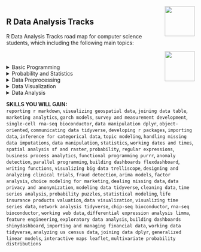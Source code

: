 <img align="right" width="80" height="80" src="https://github.com/cs-MohamedAyman/DataCamp-Tracks/blob/master/organizations-logos/datacamp.jpg">

## R Data Analysis Tracks
R Data Analysis Tracks road map for computer science students, which including the following main topics:

<img align="right" width="80" height="80" src="https://github.com/cs-MohamedAyman/DataCamp-Tracks/blob/master/organizations-logos/r.jpg">
<br><br>

<details>
	<summary>Basic Programming</summary>
<table>
	<thead>
		<tr>
			<th width="40%">Course</th>
			<th width="60%">Chapter</th>
			<th>H</th>
			<th>Videos</th>
			<th>Exercises</th>
		</tr>
	</thead>
	<tbody>
			<tr>
				<td rowspan=1 align=center>
<a href="https://learn.datacamp.com/courses/course-creation-at-datacamp">Course Creation at DataCamp</a><br>
				<td align="left"> </td>
				<td rowspan=1 align="center">0</td>
				<td rowspan=1 align="center">0</td>
				<td rowspan=1 align="center">0</td>
				</td>
			</tr>
			<tr>
				<td rowspan=1 align=center>
<a href="https://learn.datacamp.com/courses/free-introduction-to-r">Introduction to R</a><br>
				<td align="left"> </td>
				<td rowspan=1 align="center">0</td>
				<td rowspan=1 align="center">0</td>
				<td rowspan=1 align="center">0</td>
				</td>
			</tr>
			<tr>
				<td rowspan=1 align=center>
<a href="https://learn.datacamp.com/courses/intermediate-r">Intermediate R</a><br>
				<td align="left"> </td>
				<td rowspan=1 align="center">0</td>
				<td rowspan=1 align="center">0</td>
				<td rowspan=1 align="center">0</td>
				</td>
			</tr>
			<tr>
				<td rowspan=1 align=center>
<a href="https://learn.datacamp.com/courses/introduction-to-writing-functions-in-r">Introduction to Writing Functions in R</a><br>
				<td align="left"> </td>
				<td rowspan=1 align="center">0</td>
				<td rowspan=1 align="center">0</td>
				<td rowspan=1 align="center">0</td>
				</td>
			</tr>
			<tr>
				<td rowspan=1 align=center>
<a href="https://learn.datacamp.com/courses/object-oriented-programming-with-s3-and-r6-in-r">Object-Oriented Programming with S3 and R6 in R</a><br>
				<td align="left"> </td>
				<td rowspan=1 align="center">0</td>
				<td rowspan=1 align="center">0</td>
				<td rowspan=1 align="center">0</td>
				</td>
			</tr>
			<tr>
				<td rowspan=1 align=center>
<a href="https://learn.datacamp.com/courses/optimizing-r-code-with-rcpp">Optimizing R Code with Rcpp</a><br>
				<td align="left"> </td>
				<td rowspan=1 align="center">0</td>
				<td rowspan=1 align="center">0</td>
				<td rowspan=1 align="center">0</td>
				</td>
			</tr>
			<tr>
				<td rowspan=1 align=center>
<a href="https://learn.datacamp.com/courses/parallel-programming-in-r">Parallel Programming in R</a><br>
				<td align="left"> </td>
				<td rowspan=1 align="center">0</td>
				<td rowspan=1 align="center">0</td>
				<td rowspan=1 align="center">0</td>
				</td>
			</tr>
			<tr>
				<td rowspan=1 align=center>
<a href="https://learn.datacamp.com/courses/defensive-r-programming">Defensive R Programming</a><br>
				<td align="left"> </td>
				<td rowspan=1 align="center">0</td>
				<td rowspan=1 align="center">0</td>
				<td rowspan=1 align="center">0</td>
				</td>
			</tr>
			<tr>
				<td rowspan=1 align=center>
<a href="https://learn.datacamp.com/courses/string-manipulation-with-stringr-in-r">String Manipulation with stringr in R</a><br>
				<td align="left"> </td>
				<td rowspan=1 align="center">0</td>
				<td rowspan=1 align="center">0</td>
				<td rowspan=1 align="center">0</td>
				</td>
			</tr>
			<tr>
				<td rowspan=1 align=center>
<a href="https://learn.datacamp.com/courses/working-with-dates-and-times-in-r">Working with Dates and Times in R</a><br>
				<td align="left"> </td>
				<td rowspan=1 align="center">0</td>
				<td rowspan=1 align="center">0</td>
				<td rowspan=1 align="center">0</td>
				</td>
			</tr>
			<tr>
				<td rowspan=1 align=center>
<a href="https://learn.datacamp.com/courses/writing-efficient-r-code">Writing Efficient R Code</a><br>
				<td align="left"> </td>
				<td rowspan=1 align="center">0</td>
				<td rowspan=1 align="center">0</td>
				<td rowspan=1 align="center">0</td>
				</td>
			</tr>
			<tr>
				<td rowspan=1 align=center>
<a href="https://learn.datacamp.com/courses/developing-r-packages">Developing R Packages</a><br>
				<td align="left"> </td>
				<td rowspan=1 align="center">0</td>
				<td rowspan=1 align="center">0</td>
				<td rowspan=1 align="center">0</td>
				</td>
			</tr>
			<tr>
				<td rowspan=1 align=center>
<a href="https://learn.datacamp.com/courses/foundations-of-functional-programming-with-purrr">Foundations of Functional Programming with purrr</a><br>
				<td align="left"> </td>
				<td rowspan=1 align="center">0</td>
				<td rowspan=1 align="center">0</td>
				<td rowspan=1 align="center">0</td>
				</td>
			</tr>
			<tr>
				<td rowspan=1 align=center>
<a href="https://learn.datacamp.com/courses/intermediate-functional-programming-with-purrr">Intermediate Functional Programming with purrr</a><br>
				<td align="left"> </td>
				<td rowspan=1 align="center">0</td>
				<td rowspan=1 align="center">0</td>
				<td rowspan=1 align="center">0</td>
				</td>
			</tr>
			<tr>
				<td rowspan=1 align=center>
<a href="https://learn.datacamp.com/courses/introduction-to-data-in-r">Introduction to Data in R</a><br>
				<td align="left"> </td>
				<td rowspan=1 align="center">0</td>
				<td rowspan=1 align="center">0</td>
				<td rowspan=1 align="center">0</td>
				</td>
			</tr>
			<tr>
				<td rowspan=1 align=center>
<a href="https://learn.datacamp.com/courses/introduction-to-bioconductor-in-r">Introduction to Bioconductor in R</a><br>
				<td align="left"> </td>
				<td rowspan=1 align="center">0</td>
				<td rowspan=1 align="center">0</td>
				<td rowspan=1 align="center">0</td>
				</td>
			</tr>
			<tr>
				<td rowspan=1 align=center>
<a href="https://learn.datacamp.com/courses/single-cell-rna-seq-with-bioconductor-in-r">Single-Cell RNA-Seq with Bioconductor in R</a><br>
				<td align="left"> </td>
				<td rowspan=1 align="center">0</td>
				<td rowspan=1 align="center">0</td>
				<td rowspan=1 align="center">0</td>
				</td>
			</tr>
			<tr>
				<td rowspan=1 align=center>
<a href="https://learn.datacamp.com/courses/rna-seq-with-bioconductor-in-r">RNA-Seq with Bioconductor in R</a><br>
				<td align="left"> </td>
				<td rowspan=1 align="center">0</td>
				<td rowspan=1 align="center">0</td>
				<td rowspan=1 align="center">0</td>
				</td>
			</tr>
	</tbody>
	</table>
</details>
<details>
	<summary>Probability and Statistics</summary>
<table>
	<thead>
		<tr>
			<th width="40%">Course</th>
			<th width="60%">Chapter</th>
			<th>H</th>
			<th>Videos</th>
			<th>Exercises</th>
		</tr>
	</thead>
	<tbody>
			<tr>
				<td rowspan=1 align=center>
<a href="https://www.datacamp.com/courses/introduction-to-statistics-in-r">Introduction to Statistics in R</a><br>
				<td align="left"> </td>
				<td rowspan=1 align="center">0</td>
				<td rowspan=1 align="center">0</td>
				<td rowspan=1 align="center">0</td>
				</td>
			</tr>
			<tr>
				<td rowspan=1 align=center>
<a href="https://learn.datacamp.com/courses/foundations-of-inference-in-r">Foundations of Inference</a><br>
				<td align="left"> </td>
				<td rowspan=1 align="center">0</td>
				<td rowspan=1 align="center">0</td>
				<td rowspan=1 align="center">0</td>
				</td>
			</tr>
			<tr>
				<td rowspan=1 align=center>
<a href="https://learn.datacamp.com/courses/foundations-of-probability-in-r">Foundations of Probability in R</a><br>
				<td align="left"> </td>
				<td rowspan=1 align="center">0</td>
				<td rowspan=1 align="center">0</td>
				<td rowspan=1 align="center">0</td>
				</td>
			</tr>
			<tr>
				<td rowspan=1 align=center>
<a href="https://learn.datacamp.com/courses/inference-for-categorical-data-in-r">Inference for Categorical Data in R</a><br>
				<td align="left"> </td>
				<td rowspan=1 align="center">0</td>
				<td rowspan=1 align="center">0</td>
				<td rowspan=1 align="center">0</td>
				</td>
			</tr>
			<tr>
				<td rowspan=1 align=center>
<a href="https://learn.datacamp.com/courses/inference-for-linear-regression-in-r">Inference for Linear Regression in R</a><br>
				<td align="left"> </td>
				<td rowspan=1 align="center">0</td>
				<td rowspan=1 align="center">0</td>
				<td rowspan=1 align="center">0</td>
				</td>
			</tr>
			<tr>
				<td rowspan=1 align=center>
<a href="https://learn.datacamp.com/courses/inference-for-numerical-data-in-r">Inference for Numerical Data in R</a><br>
				<td align="left"> </td>
				<td rowspan=1 align="center">0</td>
				<td rowspan=1 align="center">0</td>
				<td rowspan=1 align="center">0</td>
				</td>
			</tr>
			<tr>
				<td rowspan=1 align=center>
<a href="https://learn.datacamp.com/courses/introduction-to-statistical-modeling-in-r">Introduction to Statistical Modeling in R</a><br>
				<td align="left"> </td>
				<td rowspan=1 align="center">0</td>
				<td rowspan=1 align="center">0</td>
				<td rowspan=1 align="center">0</td>
				</td>
			</tr>
			<tr>
				<td rowspan=1 align=center>
<a href="https://learn.datacamp.com/courses/intermediate-statistical-modeling-in-r">Intermediate Statistical Modeling in R</a><br>
				<td align="left"> </td>
				<td rowspan=1 align="center">0</td>
				<td rowspan=1 align="center">0</td>
				<td rowspan=1 align="center">0</td>
				</td>
			</tr>
			<tr>
				<td rowspan=1 align=center>
<a href="https://learn.datacamp.com/courses/ab-testing-in-r">A/B Testing in R</a><br>
				<td align="left"> </td>
				<td rowspan=1 align="center">0</td>
				<td rowspan=1 align="center">0</td>
				<td rowspan=1 align="center">0</td>
				</td>
			</tr>
			<tr>
				<td rowspan=1 align=center>
<a href="https://learn.datacamp.com/courses/fundamentals-of-bayesian-data-analysis-in-r">Fundamentals of Bayesian Data Analysis in R</a><br>
				<td align="left"> </td>
				<td rowspan=1 align="center">0</td>
				<td rowspan=1 align="center">0</td>
				<td rowspan=1 align="center">0</td>
				</td>
			</tr>
			<tr>
				<td rowspan=1 align=center>
<a href="https://learn.datacamp.com/courses/case-studies-network-analysis-in-r">Case Studies: Network Analysis in R</a><br>
				<td align="left"> </td>
				<td rowspan=1 align="center">0</td>
				<td rowspan=1 align="center">0</td>
				<td rowspan=1 align="center">0</td>
				</td>
			</tr>
			<tr>
				<td rowspan=1 align=center>
<a href="https://learn.datacamp.com/courses/linear-algebra-for-data-science-in-r">Linear Algebra for Data Science in R</a><br>
				<td align="left"> </td>
				<td rowspan=1 align="center">0</td>
				<td rowspan=1 align="center">0</td>
				<td rowspan=1 align="center">0</td>
				</td>
			</tr>
			<tr>
				<td rowspan=1 align=center>
<a href="https://learn.datacamp.com/courses/multivariate-probability-distributions-in-r">Multivariate Probability Distributions in R</a><br>
				<td align="left"> </td>
				<td rowspan=1 align="center">0</td>
				<td rowspan=1 align="center">0</td>
				<td rowspan=1 align="center">0</td>
				</td>
			</tr>
			<tr>
				<td rowspan=1 align=center>
<a href="https://learn.datacamp.com/courses/practicing-statistics-interview-questions-in-r">Practicing Statistics Interview Questions in R</a><br>
				<td align="left"> </td>
				<td rowspan=1 align="center">0</td>
				<td rowspan=1 align="center">0</td>
				<td rowspan=1 align="center">0</td>
				</td>
			</tr>
			<tr>
				<td rowspan=1 align=center>
<a href="https://learn.datacamp.com/courses/probability-puzzles-in-r">Probability Puzzles in R</a><br>
				<td align="left"> </td>
				<td rowspan=1 align="center">0</td>
				<td rowspan=1 align="center">0</td>
				<td rowspan=1 align="center">0</td>
				</td>
			</tr>
			<tr>
				<td rowspan=1 align=center>
<a href="https://learn.datacamp.com/courses/spatial-statistics-in-r">Spatial Statistics in R</a><br>
				<td align="left"> </td>
				<td rowspan=1 align="center">0</td>
				<td rowspan=1 align="center">0</td>
				<td rowspan=1 align="center">0</td>
				</td>
			</tr>
	</tbody>
	</table>
</details>
<details>
	<summary>Data Preprocessing</summary>
<table>
	<thead>
		<tr>
			<th width="40%">Course</th>
			<th width="60%">Chapter</th>
			<th>H</th>
			<th>Videos</th>
			<th>Exercises</th>
		</tr>
	</thead>
	<tbody>
			<tr>
				<td rowspan=1 align=center>
<a href="https://learn.datacamp.com/courses/case-studies-manipulating-time-series-data-in-r">Case Studies: Manipulating Time Series Data in R</a><br>
				<td align="left"> </td>
				<td rowspan=1 align="center">0</td>
				<td rowspan=1 align="center">0</td>
				<td rowspan=1 align="center">0</td>
				</td>
			</tr>
			<tr>
				<td rowspan=1 align=center>
<a href="https://learn.datacamp.com/courses/categorical-data-in-the-tidyverse">Categorical Data in the Tidyverse</a><br>
				<td align="left"> </td>
				<td rowspan=1 align="center">0</td>
				<td rowspan=1 align="center">0</td>
				<td rowspan=1 align="center">0</td>
				</td>
			</tr>
			<tr>
				<td rowspan=1 align=center>
<a href="https://learn.datacamp.com/courses/chip-seq-with-bioconductor-in-r">ChIP-seq with Bioconductor in R</a><br>
				<td align="left"> </td>
				<td rowspan=1 align="center">0</td>
				<td rowspan=1 align="center">0</td>
				<td rowspan=1 align="center">0</td>
				</td>
			</tr>
			<tr>
				<td rowspan=1 align=center>
<a href="https://learn.datacamp.com/courses/cleaning-data-in-r">Cleaning Data in R</a><br>
				<td align="left"> </td>
				<td rowspan=1 align="center">0</td>
				<td rowspan=1 align="center">0</td>
				<td rowspan=1 align="center">0</td>
				</td>
			</tr>
			<tr>
				<td rowspan=1 align=center>
<a href="https://learn.datacamp.com/courses/data-manipulation-with-datatable-in-r">Data Manipulation with data table in R</a><br>
				<td align="left"> </td>
				<td rowspan=1 align="center">0</td>
				<td rowspan=1 align="center">0</td>
				<td rowspan=1 align="center">0</td>
				</td>
			</tr>
			<tr>
				<td rowspan=1 align=center>
<a href="https://learn.datacamp.com/courses/data-manipulation-with-dplyr">Data Manipulation with dplyr</a><br>
				<td align="left"> </td>
				<td rowspan=1 align="center">0</td>
				<td rowspan=1 align="center">0</td>
				<td rowspan=1 align="center">0</td>
				</td>
			</tr>
			<tr>
				<td rowspan=1 align=center>
<a href="https://learn.datacamp.com/courses/dealing-with-missing-data-in-r">Dealing With Missing Data in R</a><br>
				<td align="left"> </td>
				<td rowspan=1 align="center">0</td>
				<td rowspan=1 align="center">0</td>
				<td rowspan=1 align="center">0</td>
				</td>
			</tr>
			<tr>
				<td rowspan=1 align=center>
<a href="https://learn.datacamp.com/courses/feature-engineering-in-r">Feature Engineering in R</a><br>
				<td align="left"> </td>
				<td rowspan=1 align="center">0</td>
				<td rowspan=1 align="center">0</td>
				<td rowspan=1 align="center">0</td>
				</td>
			</tr>
			<tr>
				<td rowspan=1 align=center>
<a href="https://www.datacamp.com/courses/handling-missing-data-with-imputations-in-r">Handling Missing Data with Imputations in R</a><br>
				<td align="left"> </td>
				<td rowspan=1 align="center">0</td>
				<td rowspan=1 align="center">0</td>
				<td rowspan=1 align="center">0</td>
				</td>
			</tr>
			<tr>
				<td rowspan=1 align=center>
<a href="https://learn.datacamp.com/courses/intermediate-importing-data-in-r">Intermediate Importing Data in R</a><br>
				<td align="left"> </td>
				<td rowspan=1 align="center">0</td>
				<td rowspan=1 align="center">0</td>
				<td rowspan=1 align="center">0</td>
				</td>
			</tr>
			<tr>
				<td rowspan=1 align=center>
<a href="https://learn.datacamp.com/courses/introduction-to-importing-data-in-r">Introduction to Importing Data in R</a><br>
				<td align="left"> </td>
				<td rowspan=1 align="center">0</td>
				<td rowspan=1 align="center">0</td>
				<td rowspan=1 align="center">0</td>
				</td>
			</tr>
			<tr>
				<td rowspan=1 align=center>
<a href="https://learn.datacamp.com/courses/joining-data-with-datatable-in-r">Joining Data with data table in R</a><br>
				<td align="left"> </td>
				<td rowspan=1 align="center">0</td>
				<td rowspan=1 align="center">0</td>
				<td rowspan=1 align="center">0</td>
				</td>
			</tr>
			<tr>
				<td rowspan=1 align=center>
<a href="https://learn.datacamp.com/courses/joining-data-with-dplyr">Joining Data with dplyr</a><br>
				<td align="left"> </td>
				<td rowspan=1 align="center">0</td>
				<td rowspan=1 align="center">0</td>
				<td rowspan=1 align="center">0</td>
				</td>
			</tr>
			<tr>
				<td rowspan=1 align=center>
<a href="https://learn.datacamp.com/courses/life-insurance-products-valuation-in-r">Life Insurance Products Valuation in R</a><br>
				<td align="left"> </td>
				<td rowspan=1 align="center">0</td>
				<td rowspan=1 align="center">0</td>
				<td rowspan=1 align="center">0</td>
				</td>
			</tr>
			<tr>
				<td rowspan=1 align=center>
<a href="https://learn.datacamp.com/courses/working-with-data-in-the-tidyverse">Working with Data in the Tidyverse</a><br>
				<td align="left"> </td>
				<td rowspan=1 align="center">0</td>
				<td rowspan=1 align="center">0</td>
				<td rowspan=1 align="center">0</td>
				</td>
			</tr>
			<tr>
				<td rowspan=1 align=center>
<a href="https://learn.datacamp.com/courses/working-with-web-data-in-r">Working with Web Data in R</a><br>
				<td align="left"> </td>
				<td rowspan=1 align="center">0</td>
				<td rowspan=1 align="center">0</td>
				<td rowspan=1 align="center">0</td>
				</td>
			</tr>
			<tr>
				<td rowspan=1 align=center>
<a href="https://learn.datacamp.com/courses/manipulating-time-series-data-with-xts-and-zoo-in-r">Manipulating Time Series Data with xts and zoo in R</a><br>
				<td align="left"> </td>
				<td rowspan=1 align="center">0</td>
				<td rowspan=1 align="center">0</td>
				<td rowspan=1 align="center">0</td>
				</td>
			</tr>
			<tr>
				<td rowspan=1 align=center>
<a href="https://learn.datacamp.com/courses/scalable-data-processing-in-r">Scalable Data Processing in R</a><br>
				<td align="left"> </td>
				<td rowspan=1 align="center">0</td>
				<td rowspan=1 align="center">0</td>
				<td rowspan=1 align="center">0</td>
				</td>
			</tr>
			<tr>
				<td rowspan=1 align=center>
<a href="https://www.datacamp.com/courses/intermediate-regular-expressions-in-r">Intermediate Regular Expressions in R</a><br>
				<td align="left"> </td>
				<td rowspan=1 align="center">0</td>
				<td rowspan=1 align="center">0</td>
				<td rowspan=1 align="center">0</td>
				</td>
			</tr>
			<tr>
				<td rowspan=1 align=center>
<a href="https://learn.datacamp.com/courses/anomaly-detection-in-r">Anomaly Detection in R</a><br>
				<td align="left"> </td>
				<td rowspan=1 align="center">0</td>
				<td rowspan=1 align="center">0</td>
				<td rowspan=1 align="center">0</td>
				</td>
			</tr>
	</tbody>
	</table>
</details>
<details>
	<summary>Data Visualization</summary>
<table>
	<thead>
		<tr>
			<th width="40%">Course</th>
			<th width="60%">Chapter</th>
			<th>H</th>
			<th>Videos</th>
			<th>Exercises</th>
		</tr>
	</thead>
	<tbody>
			<tr>
				<td rowspan=1 align=center>
<a href="https://learn.datacamp.com/courses/data-visualization-in-r">Data Visualization in R</a><br>
				<td align="left"> </td>
				<td rowspan=1 align="center">0</td>
				<td rowspan=1 align="center">0</td>
				<td rowspan=1 align="center">0</td>
				</td>
			</tr>
			<tr>
				<td rowspan=1 align=center>
<a href="https://learn.datacamp.com/courses/data-visualization-with-lattice-in-r">Data Visualization with lattice in R</a><br>
				<td align="left"> </td>
				<td rowspan=1 align="center">0</td>
				<td rowspan=1 align="center">0</td>
				<td rowspan=1 align="center">0</td>
				</td>
			</tr>
			<tr>
				<td rowspan=1 align=center>
<a href="https://learn.datacamp.com/courses/introduction-to-data-visualization-with-ggplot2">Introduction to Data Visualization with ggplot2</a><br>
				<td align="left"> </td>
				<td rowspan=1 align="center">0</td>
				<td rowspan=1 align="center">0</td>
				<td rowspan=1 align="center">0</td>
				</td>
			</tr>
			<tr>
				<td rowspan=1 align=center>
<a href="https://learn.datacamp.com/courses/intermediate-data-visualization-with-ggplot2">Intermediate Data Visualization with ggplot2</a><br>
				<td align="left"> </td>
				<td rowspan=1 align="center">0</td>
				<td rowspan=1 align="center">0</td>
				<td rowspan=1 align="center">0</td>
				</td>
			</tr>
			<tr>
				<td rowspan=1 align=center>
<a href="https://learn.datacamp.com/courses/interactive-data-visualization-with-plotly-in-r">Interactive Data Visualization with plotly in R</a><br>
				<td align="left"> </td>
				<td rowspan=1 align="center">0</td>
				<td rowspan=1 align="center">0</td>
				<td rowspan=1 align="center">0</td>
				</td>
			</tr>
			<tr>
				<td rowspan=1 align=center>
<a href="https://learn.datacamp.com/courses/intermediate-interactive-data-visualization-with-plotly-in-r">Intermediate Interactive Data Visualization with plotly in R</a><br>
				<td align="left"> </td>
				<td rowspan=1 align="center">0</td>
				<td rowspan=1 align="center">0</td>
				<td rowspan=1 align="center">0</td>
				</td>
			</tr>
			<tr>
				<td rowspan=1 align=center>
<a href="https://learn.datacamp.com/courses/interactive-data-visualization-with-rbokeh">Interactive Data Visualization with rbokeh</a><br>
				<td align="left"> </td>
				<td rowspan=1 align="center">0</td>
				<td rowspan=1 align="center">0</td>
				<td rowspan=1 align="center">0</td>
				</td>
			</tr>
			<tr>
				<td rowspan=1 align=center>
<a href="https://learn.datacamp.com/courses/interactive-maps-with-leaflet-in-r">Interactive Maps with leaflet in R</a><br>
				<td align="left"> </td>
				<td rowspan=1 align="center">0</td>
				<td rowspan=1 align="center">0</td>
				<td rowspan=1 align="center">0</td>
				</td>
			</tr>
			<tr>
				<td rowspan=1 align=center>
<a href="https://learn.datacamp.com/courses/communicating-with-data-in-the-tidyverse">Communicating with Data in the Tidyverse</a><br>
				<td align="left"> </td>
				<td rowspan=1 align="center">0</td>
				<td rowspan=1 align="center">0</td>
				<td rowspan=1 align="center">0</td>
				</td>
			</tr>
			<tr>
				<td rowspan=1 align=center>
<a href="https://learn.datacamp.com/courses/visualization-best-practices-in-r">Visualization Best Practices in R</a><br>
				<td align="left"> </td>
				<td rowspan=1 align="center">0</td>
				<td rowspan=1 align="center">0</td>
				<td rowspan=1 align="center">0</td>
				</td>
			</tr>
			<tr>
				<td rowspan=1 align=center>
<a href="https://learn.datacamp.com/courses/visualizing-geospatial-data-in-r">Visualizing Geospatial Data in R</a><br>
				<td align="left"> </td>
				<td rowspan=1 align="center">0</td>
				<td rowspan=1 align="center">0</td>
				<td rowspan=1 align="center">0</td>
				</td>
			</tr>
			<tr>
				<td rowspan=1 align=center>
<a href="https://learn.datacamp.com/courses/visualizing-time-series-data-in-r">Visualizing Time Series Data in R</a><br>
				<td align="left"> </td>
				<td rowspan=1 align="center">0</td>
				<td rowspan=1 align="center">0</td>
				<td rowspan=1 align="center">0</td>
				</td>
			</tr>
			<tr>
				<td rowspan=1 align=center>
<a href="https://learn.datacamp.com/courses/building-dashboards-with-flexdashboard">Building Dashboards with flexdashboard</a><br>
				<td align="left"> </td>
				<td rowspan=1 align="center">0</td>
				<td rowspan=1 align="center">0</td>
				<td rowspan=1 align="center">0</td>
				</td>
			</tr>
			<tr>
				<td rowspan=1 align=center>
<a href="https://learn.datacamp.com/courses/building-dashboards-with-shinydashboard">Building Dashboards with shinydashboard</a><br>
				<td align="left"> </td>
				<td rowspan=1 align="center">0</td>
				<td rowspan=1 align="center">0</td>
				<td rowspan=1 align="center">0</td>
				</td>
			</tr>
			<tr>
				<td rowspan=1 align=center>
<a href="https://learn.datacamp.com/courses/introduction-to-the-tidyverse">Introduction to the Tidyverse</a><br>
				<td align="left"> </td>
				<td rowspan=1 align="center">0</td>
				<td rowspan=1 align="center">0</td>
				<td rowspan=1 align="center">0</td>
				</td>
			</tr>
			<tr>
				<td rowspan=1 align=center>
<a href="https://www.datacamp.com/courses/reporting-with-rmarkdown">Reporting with R Markdown</a><br>
				<td align="left"> </td>
				<td rowspan=1 align="center">0</td>
				<td rowspan=1 align="center">0</td>
				<td rowspan=1 align="center">0</td>
				</td>
			</tr>
			<tr>
				<td rowspan=1 align=center>
<a href="https://learn.datacamp.com/courses/visualizing-big-data-with-trelliscope-in-r">Visualizing Big Data with Trelliscope in R</a><br>
				<td align="left"> </td>
				<td rowspan=1 align="center">0</td>
				<td rowspan=1 align="center">0</td>
				<td rowspan=1 align="center">0</td>
				</td>
			</tr>
	</tbody>
	</table>
</details>
<details>
	<summary>Data Analysis</summary>
<table>
	<thead>
		<tr>
			<th width="40%">Course</th>
			<th width="60%">Chapter</th>
			<th>H</th>
			<th>Videos</th>
			<th>Exercises</th>
		</tr>
	</thead>
	<tbody>
			<tr>
				<td rowspan=1 align=center>
<a href="https://learn.datacamp.com/courses/analyzing-election-and-polling-data-in-r">Analyzing Election and Polling Data in R</a><br>
				<td align="left"> </td>
				<td rowspan=1 align="center">0</td>
				<td rowspan=1 align="center">0</td>
				<td rowspan=1 align="center">0</td>
				</td>
			</tr>
			<tr>
				<td rowspan=1 align=center>
<a href="https://learn.datacamp.com/courses/analyzing-social-media-data-in-r">Analyzing Social Media Data in R</a><br>
				<td align="left"> </td>
				<td rowspan=1 align="center">0</td>
				<td rowspan=1 align="center">0</td>
				<td rowspan=1 align="center">0</td>
				</td>
			</tr>
			<tr>
				<td rowspan=1 align=center>
<a href="https://learn.datacamp.com/courses/analyzing-survey-data-in-r">Analyzing Survey Data in R</a><br>
				<td align="left"> </td>
				<td rowspan=1 align="center">0</td>
				<td rowspan=1 align="center">0</td>
				<td rowspan=1 align="center">0</td>
				</td>
			</tr>
			<tr>
				<td rowspan=1 align=center>
<a href="https://learn.datacamp.com/courses/analyzing-us-census-data-in-r">Analyzing US Census Data in R</a><br>
				<td align="left"> </td>
				<td rowspan=1 align="center">0</td>
				<td rowspan=1 align="center">0</td>
				<td rowspan=1 align="center">0</td>
				</td>
			</tr>
			<tr>
				<td rowspan=1 align=center>
<a href="https://learn.datacamp.com/courses/arima-models-in-r">ARIMA Models in R</a><br>
				<td align="left"> </td>
				<td rowspan=1 align="center">0</td>
				<td rowspan=1 align="center">0</td>
				<td rowspan=1 align="center">0</td>
				</td>
			</tr>
			<tr>
				<td rowspan=1 align=center>
<a href="https://learn.datacamp.com/courses/business-process-analytics-in-r">Business Process Analytics in R</a><br>
				<td align="left"> </td>
				<td rowspan=1 align="center">0</td>
				<td rowspan=1 align="center">0</td>
				<td rowspan=1 align="center">0</td>
				</td>
			</tr>
			<tr>
				<td rowspan=1 align=center>
<a href="https://learn.datacamp.com/courses/case-study-exploratory-data-analysis-in-r">Case Study: Exploratory Data Analysis in R</a><br>
				<td align="left"> </td>
				<td rowspan=1 align="center">0</td>
				<td rowspan=1 align="center">0</td>
				<td rowspan=1 align="center">0</td>
				</td>
			</tr>
			<tr>
				<td rowspan=1 align=center>
<a href="https://learn.datacamp.com/courses/designing-and-analyzing-clinical-trials-in-r">Designing and Analyzing Clinical Trials in R</a><br>
				<td align="left"> </td>
				<td rowspan=1 align="center">0</td>
				<td rowspan=1 align="center">0</td>
				<td rowspan=1 align="center">0</td>
				</td>
			</tr>
			<tr>
				<td rowspan=1 align=center>
<a href="https://learn.datacamp.com/courses/experimental-design-in-r">Experimental Design in R</a><br>
				<td align="left"> </td>
				<td rowspan=1 align="center">0</td>
				<td rowspan=1 align="center">0</td>
				<td rowspan=1 align="center">0</td>
				</td>
			</tr>
			<tr>
				<td rowspan=1 align=center>
<a href="https://learn.datacamp.com/courses/exploratory-data-analysis-in-r">Exploratory Data Analysis in R</a><br>
				<td align="left"> </td>
				<td rowspan=1 align="center">0</td>
				<td rowspan=1 align="center">0</td>
				<td rowspan=1 align="center">0</td>
				</td>
			</tr>
			<tr>
				<td rowspan=1 align=center>
<a href="https://learn.datacamp.com/courses/factor-analysis-in-r">Factor Analysis in R</a><br>
				<td align="left"> </td>
				<td rowspan=1 align="center">0</td>
				<td rowspan=1 align="center">0</td>
				<td rowspan=1 align="center">0</td>
				</td>
			</tr>
			<tr>
				<td rowspan=1 align=center>
<a href="https://learn.datacamp.com/courses/market-basket-analysis-in-r">Market Basket Analysis in R</a><br>
				<td align="left"> </td>
				<td rowspan=1 align="center">0</td>
				<td rowspan=1 align="center">0</td>
				<td rowspan=1 align="center">0</td>
				</td>
			</tr>
			<tr>
				<td rowspan=1 align=center>
<a href="https://learn.datacamp.com/courses/mixture-models-in-r">Mixture Models in R</a><br>
				<td align="left"> </td>
				<td rowspan=1 align="center">0</td>
				<td rowspan=1 align="center">0</td>
				<td rowspan=1 align="center">0</td>
				</td>
			</tr>
			<tr>
				<td rowspan=1 align=center>
<a href="https://learn.datacamp.com/courses/modeling-with-data-in-the-tidyverse">Modeling with Data in the Tidyverse</a><br>
				<td align="left"> </td>
				<td rowspan=1 align="center">0</td>
				<td rowspan=1 align="center">0</td>
				<td rowspan=1 align="center">0</td>
				</td>
			</tr>
			<tr>
				<td rowspan=1 align=center>
<a href="https://learn.datacamp.com/courses/network-analysis-in-r">Network Analysis in R</a><br>
				<td align="left"> </td>
				<td rowspan=1 align="center">0</td>
				<td rowspan=1 align="center">0</td>
				<td rowspan=1 align="center">0</td>
				</td>
			</tr>
			<tr>
				<td rowspan=1 align=center>
<a href="https://learn.datacamp.com/courses/network-analysis-in-the-tidyverse">Network Analysis in the Tidyverse</a><br>
				<td align="left"> </td>
				<td rowspan=1 align="center">0</td>
				<td rowspan=1 align="center">0</td>
				<td rowspan=1 align="center">0</td>
				</td>
			</tr>
			<tr>
				<td rowspan=1 align=center>
<a href="https://learn.datacamp.com/courses/nonlinear-modeling-in-r-with-gams">Nonlinear Modeling in R with GAMs</a><br>
				<td align="left"> </td>
				<td rowspan=1 align="center">0</td>
				<td rowspan=1 align="center">0</td>
				<td rowspan=1 align="center">0</td>
				</td>
			</tr>
			<tr>
				<td rowspan=1 align=center>
<a href="https://learn.datacamp.com/courses/quantitative-risk-management-in-r">Quantitative Risk Management in R</a><br>
				<td align="left"> </td>
				<td rowspan=1 align="center">0</td>
				<td rowspan=1 align="center">0</td>
				<td rowspan=1 align="center">0</td>
				</td>
			</tr>
			<tr>
				<td rowspan=1 align=center>
<a href="https://learn.datacamp.com/courses/r-for-sas-users">R For SAS Users</a><br>
				<td align="left"> </td>
				<td rowspan=1 align="center">0</td>
				<td rowspan=1 align="center">0</td>
				<td rowspan=1 align="center">0</td>
				</td>
			</tr>
			<tr>
				<td rowspan=1 align=center>
<a href="https://learn.datacamp.com/courses/sentiment-analysis-in-r">Sentiment Analysis in R</a><br>
				<td align="left"> </td>
				<td rowspan=1 align="center">0</td>
				<td rowspan=1 align="center">0</td>
				<td rowspan=1 align="center">0</td>
				</td>
			</tr>
			<tr>
				<td rowspan=1 align=center>
<a href="https://learn.datacamp.com/courses/structural-equation-modeling-with-lavaan-in-r">Structural Equation Modeling with lavaan in R</a><br>
				<td align="left"> </td>
				<td rowspan=1 align="center">0</td>
				<td rowspan=1 align="center">0</td>
				<td rowspan=1 align="center">0</td>
				</td>
			</tr>
			<tr>
				<td rowspan=1 align=center>
<a href="https://learn.datacamp.com/courses/survey-and-measurement-development-in-r">Survey and Measurement Development in R</a><br>
				<td align="left"> </td>
				<td rowspan=1 align="center">0</td>
				<td rowspan=1 align="center">0</td>
				<td rowspan=1 align="center">0</td>
				</td>
			</tr>
			<tr>
				<td rowspan=1 align=center>
<a href="https://learn.datacamp.com/courses/survival-analysis-in-r">Survival Analysis in R</a><br>
				<td align="left"> </td>
				<td rowspan=1 align="center">0</td>
				<td rowspan=1 align="center">0</td>
				<td rowspan=1 align="center">0</td>
				</td>
			</tr>
			<tr>
				<td rowspan=1 align=center>
<a href="https://learn.datacamp.com/courses/topic-modeling-in-r">Topic Modeling in R</a><br>
				<td align="left"> </td>
				<td rowspan=1 align="center">0</td>
				<td rowspan=1 align="center">0</td>
				<td rowspan=1 align="center">0</td>
				</td>
			</tr>
			<tr>
				<td rowspan=1 align=center>
<a href="https://learn.datacamp.com/courses/human-resources-analytics-exploring-employee-data-in-r">Human Resources Analytics: Exploring Employee Data in R</a><br>
				<td align="left"> </td>
				<td rowspan=1 align="center">0</td>
				<td rowspan=1 align="center">0</td>
				<td rowspan=1 align="center">0</td>
				</td>
			</tr>
			<tr>
				<td rowspan=1 align=center>
<a href="https://learn.datacamp.com/courses/human-resources-analytics-predicting-employee-churn-in-r">Human Resources Analytics: Predicting Employee Churn in R</a><br>
				<td align="left"> </td>
				<td rowspan=1 align="center">0</td>
				<td rowspan=1 align="center">0</td>
				<td rowspan=1 align="center">0</td>
				</td>
			</tr>
			<tr>
				<td rowspan=1 align=center>
<a href="https://learn.datacamp.com/courses/predictive-analytics-using-networked-data-in-r">Predictive Analytics using Networked Data in R</a><br>
				<td align="left"> </td>
				<td rowspan=1 align="center">0</td>
				<td rowspan=1 align="center">0</td>
				<td rowspan=1 align="center">0</td>
				</td>
			</tr>
	</tbody>
	</table>
</details>


**SKILLS YOU WILL GAIN:**<br>
`reporting r markdown`, `visualizing geospatial data`, `joining data table`, `marketing analytics`, `garch models`, `survey and measurement development`, `single-cell rna-seq bioconductor`, `data manipulation dplyr`, `object-oriented`, `communicating data tidyverse`, `developing r packages`, `importing data`, `inference for categorical data`, `topic modeling`, `handling missing data imputations`, `data manipulation`, `statistics`,  `working dates and times`, `spatial analysis sf and raster`, `probability`, `regular expressions`, `business process analytics`, `functional programming purrr`, `anomaly detection`, `parallel programming`, `building dashboards flexdashboard`, `writing functions`, `visualizing big data trelliscope`, `designing and analyzing clinical trials`, `fraud detection`, `arima models`, `factor analysis`, `choice modeling for marketing`, `dealing missing data`, `data privacy and anonymization`, `modeling data tidyverse`, `cleaning data`, `time series analysis`, `probability puzzles`, `statistical modeling`, `life insurance products valuation`, `data visualization`, `visualizing time series data`, `network analysis tidyverse`, `chip-seq bioconductor`, `rna-seq bioconductor`, `working web data`, `differential expression analysis limma`, `feature engineering`, `exploratory data analysis`, `building dashboards shinydashboard`, `importing and managing financial data`, `working data tidyverse`, `analyzing us census data`, `joining data dplyr`, `generalized linear models`, `interactive maps leaflet`, `multivariate probability distributions`

